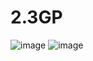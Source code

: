 # 2.3GP
![image](https://github.com/weelilbugger/PA2/assets/114624859/35dd7ad0-8a76-40b5-88e9-2cb2823770cb)
![image](https://github.com/weelilbugger/PA2/assets/114624859/f5ef8aa8-4b2e-4a43-baa1-e57b18651eca)
